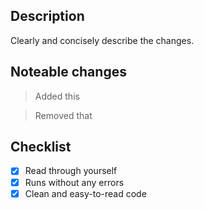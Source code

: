 ## Description
Clearly and concisely describe the changes.

## Noteable changes
> Added this

> Removed that

## Checklist
- [x] Read through yourself
- [x] Runs without any errors
- [x] Clean and easy-to-read code
